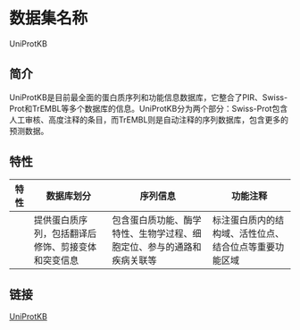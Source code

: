 # 数据集名称

UniProtKB

## 简介

UniProtKB是目前最全面的蛋白质序列和功能信息数据库，它整合了PIR、Swiss-Prot和TrEMBL等多个数据库的信息。UniProtKB分为两个部分：Swiss-Prot包含人工审核、高度注释的条目，而TrEMBL则是自动注释的序列数据库，包含更多的预测数据。


## 特性

| 特性 | 数据库划分 | 序列信息 | 功能注释 |
| ----------- | ----------- | ----------- | ----------- |
|  | 提供蛋白质序列，包括翻译后修饰、剪接变体和突变信息 | 包含蛋白质功能、酶学特性、生物学过程、细胞定位、参与的通路和疾病关联等 |标注蛋白质内的结构域、活性位点、结合位点等重要功能区域   

## 链接

[UniProtKB](https://www.uniprot.org/)